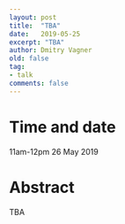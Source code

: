 ```yaml
---
layout: post
title:  "TBA"
date:   2019-05-25
excerpt: "TBA"
author: Dmitry Vagner
old: false
tag:
- talk
comments: false
---
```


# Time and date
11am-12pm 26 May 2019

# Abstract
TBA